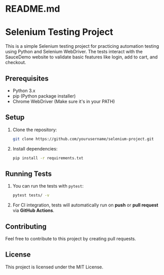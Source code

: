 # README.md
# Selenium Testing Project

This is a simple Selenium testing project for practicing automation testing using Python and Selenium WebDriver. The tests interact with the SauceDemo website to validate basic features like login, add to cart, and checkout.

## Prerequisites

- Python 3.x
- pip (Python package installer)
- Chrome WebDriver (Make sure it's in your PATH)

## Setup

1. Clone the repository:
    ```bash
    git clone https://github.com/yourusername/selenium-project.git
    ```

2. Install dependencies:
    ```bash
    pip install -r requirements.txt
    ```

## Running Tests

1. You can run the tests with `pytest`:
    ```bash
    pytest tests/ -v
    ```

2. For CI integration, tests will automatically run on **push** or **pull request** via **GitHub Actions**.

## Contributing

Feel free to contribute to this project by creating pull requests.

## License

This project is licensed under the MIT License.
